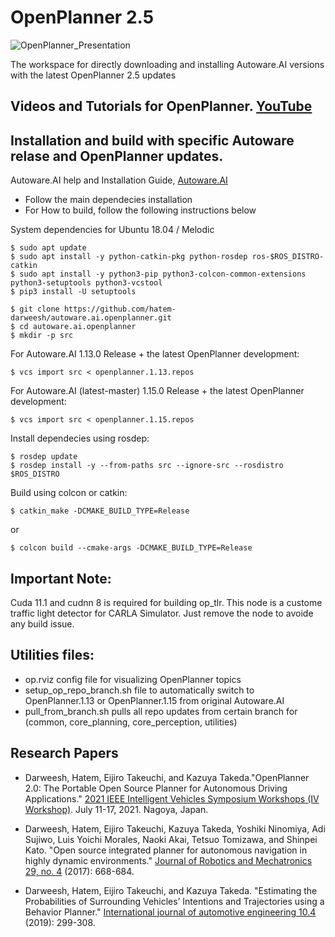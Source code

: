 # OpenPlanner 2.5
![OpenPlanner_Presentation](https://github.com/user-attachments/assets/72d4329b-af7a-4555-a8a7-964b016aa64a)

The workspace for directly downloading and installing Autoware.AI versions with the latest OpenPlanner 2.5 updates

## Videos and Tutorials for OpenPlanner. [YouTube](https://youtu.be/86K95RY0Iqk)

## Installation and build with specific Autoware relase and OpenPlanner updates. 

Autoware.AI help and Installation Guide, [Autoware.AI](https://github.com/Autoware-AI/autoware.ai/wiki/Source-Build)
 - Follow the main dependecies installation 
 - For How to build, follow the following instructions below

System dependencies for Ubuntu 18.04 / Melodic
```
$ sudo apt update
$ sudo apt install -y python-catkin-pkg python-rosdep ros-$ROS_DISTRO-catkin
$ sudo apt install -y python3-pip python3-colcon-common-extensions python3-setuptools python3-vcstool
$ pip3 install -U setuptools
```

```
$ git clone https://github.com/hatem-darweesh/autoware.ai.openplanner.git
$ cd autoware.ai.openplanner
$ mkdir -p src
```

For Autoware.AI 1.13.0 Release + the latest OpenPlanner development:

```
$ vcs import src < openplanner.1.13.repos
```

For Autoware.AI (latest-master) 1.15.0 Release + the latest OpenPlanner development:

```
$ vcs import src < openplanner.1.15.repos
```

Install dependecies using rosdep: 
```
$ rosdep update
$ rosdep install -y --from-paths src --ignore-src --rosdistro $ROS_DISTRO
```

Build using colcon or catkin: 
```
$ catkin_make -DCMAKE_BUILD_TYPE=Release
```
or
```
$ colcon build --cmake-args -DCMAKE_BUILD_TYPE=Release
```

## Important Note: 
Cuda 11.1 and cudnn 8 is required for building op_tlr. This node is a custome traffic light detector for CARLA Simulator. 
Just remove the node to avoide any build issue. 

## Utilities files: 
- op.rviz config file for visualizing OpenPlanner topics
- setup_op_repo_branch.sh file to automatically switch to OpenPlanner.1.13 or OpenPlanner.1.15 from original Autoware.AI
- pull_from_branch.sh pulls all repo updates from certain branch for (common, core_planning, core_perception, utilities)

## Research Papers
- Darweesh, Hatem, Eijiro Takeuchi, and Kazuya Takeda."OpenPlanner 2.0: The Portable Open Source Planner for Autonomous Driving Applications." [2021 IEEE Intelligent Vehicles Symposium Workshops (IV Workshop)](https://ieeexplore.ieee.org/document/9669253). July 11-17, 2021. Nagoya, Japan.

- Darweesh, Hatem, Eijiro Takeuchi, Kazuya Takeda, Yoshiki Ninomiya, Adi Sujiwo, Luis Yoichi Morales, Naoki Akai, Tetsuo Tomizawa, and Shinpei Kato. "Open source integrated planner for autonomous navigation in highly dynamic environments." [Journal of Robotics and Mechatronics 29, no. 4](https://www.fujipress.jp/jrm/rb/robot002900040668/) (2017): 668-684.

- Darweesh, Hatem, Eijiro Takeuchi, and Kazuya Takeda. "Estimating the Probabilities of Surrounding Vehicles’ Intentions and Trajectories using a Behavior Planner." [International journal of automotive engineering 10.4](https://www.jstage.jst.go.jp/article/jsaeijae/10/4/10_20194117/_article/-char/ja/) (2019): 299-308.
